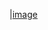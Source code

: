 |[image](https://github.com/oktavin28/proyek-predictive-analytics/blob/main/capture-20231123-142806.png?raw=true)
